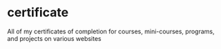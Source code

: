 # certificate

All of my certificates of completion for courses, mini-courses, programs, and projects on various websites
